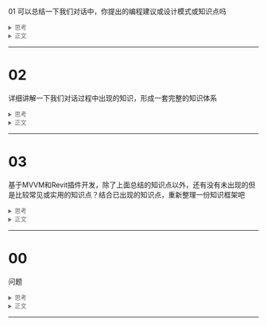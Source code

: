 # 
01 可以总结一下我们对话中，你提出的编程建议或设计模式或知识点吗

<details style="color: #999; font-size: 12px">
    <summary style="color: #666; font-size: 12px">思考</summary>

好的，我需要总结用户和我在对话中提到的编程建议、设计模式和知识点。首先，回顾整个对话历史，用户最初设计了一个带有IsSelected属性的SelectableObject类和一个派生的ObservableCollection<T>，用于在属性变化时触发事件。随后，用户逐步增加了需求，如支持AllSelected属性、事务性操作、动态属性注册等，我相应地提出了各种设计模式和解决方案。

首先，用户最初的设计已经实现了INotifyPropertyChanged接口，这是MVVM模式的基础，用于属性变更通知。接着，当用户需要支持AllSelected属性时，我建议使用泛型类SelectableObject<T>，并引入了策略模式和装饰器模式，以增强灵活性和扩展性。动态属性注册的提出是为了处理不同类型对象的属性需求，这涉及到了元数据驱动设计，允许在运行时动态添加和管理属性。

在事务性操作方面，用户希望点击确定按钮后才提交更改，这需要事务管理模式的实现，包括开始事务、提交和回滚机制。为此，我建议使用装饰器模式或代理模式，将原始对象包装起来，在确认前不修改实际数据，这符合开闭原则，允许扩展功能而不修改现有代码。

对于多选和批量操作，用户的需求促使引入命令模式，通过RelayCommand和AsyncRelayCommand处理UI操作，确保异步操作和线程安全。数据验证部分，通过INotifyDataErrorInfo接口实现实时验证，增强了应用的健壮性。

在Revit插件的案例中，用户需要处理复杂的BIM模型元素，这里提出了代理模式和观察者模式，用于监听元素变化并触发相应事件。此外，工厂模式和策略模式用于动态创建对象和验证规则，提高了系统的灵活性和可维护性。

动态注册属性的讨论中，强调了非侵入式设计的重要性，避免对现有类结构的修改，通过装饰器模式或动态代理实现功能的扩展。泛型类的改进虽然增加了灵活性，但尚未完全实现装饰器模式，需要进一步解耦和接口定义。

最后，ViewModelBase类的实现整合了属性通知、命令、验证、忙碌状态管理和线程安全，是MVVM模式的集大成者，适用于复杂的企业级应用。

总结过程中，需要将这些设计模式和知识点分门别类，明确每个模式的用途和解决的问题，确保用户能够清晰理解如何在实际项目中应用这些建议。同时，要突出从简单到复杂的演进过程，展示不同设计选择在不同场景下的适用性。
</details>

<details>
    <summary style="color: #666; font-size: 12px">正文</summary>

以下是我们对话中涉及的主要编程建议、设计模式和知识点的总结：

---

### **1. 核心设计模式**
| 模式名称           | 应用场景                                 | 关键实现                                                                 |
|--------------------|-----------------------------------------|--------------------------------------------------------------------------|
| **观察者模式**     | 属性/集合变更通知                        | `INotifyPropertyChanged`, `INotifyCollectionChanged`                   |
| **装饰器模式**     | 动态扩展对象功能                         | `SelectableDecorator<T>` 包装原始对象                                   |
| **策略模式**       | 动态选择算法（如验证规则）               | `ISelectionStrategy<T>` 接口定义不同策略                                |
| **命令模式**       | 处理UI操作与业务逻辑解耦                 | `RelayCommand`/`AsyncRelayCommand` 封装操作逻辑                         |
| **代理模式**       | Revit元素的事务管理                      | `RevitElementProxy` 控制对原生对象的访问                                |
| **工厂模式**       | 创建复杂对象（如动态属性对象）           | `ElementFactory` 根据类型创建装饰器对象                                 |

---

### **2. 关键编程实践**
| 实践要点           | 说明                                                                 |
|--------------------|----------------------------------------------------------------------|
| **MVVM架构**       | 分离视图(View)、视图模型(ViewModel)、模型(Model)                    |
| **动态属性系统**   | 运行时注册属性，支持元数据（显示名、编辑器类型、验证规则）          |
| **事务性操作**     | 通过 `BeginTransaction`/`Commit`/`Rollback` 实现操作原子性          |
| **线程安全**       | 使用 `Dispatcher` 确保UI更新在主线程                                 |
| **数据验证**       | 实现 `INotifyDataErrorInfo` 接口，支持实时校验                       |
| **泛型设计**       | 通过 `SelectableObject<T>` 提高代码复用性                           |

---

### **3. 高级技术点**
| 技术领域           | 关键实现                                                                 |
|--------------------|--------------------------------------------------------------------------|
| **集合优化**       | 使用 `ObservableCollection<T>` 的批更新扩展 (`AddRange`)                |
| **性能调优**       | 使用 `ConcurrentDictionary` 实现线程安全缓存                           |
| **序列化支持**     | 通过 `[DataContract]` 和 `JsonConvert` 实现对象持久化                   |
| **元数据驱动**     | 使用 `PropertyMetadata` 存储属性编辑规则                               |
| **异步编程**       | 通过 `async`/`await` 和 `AsyncRelayCommand` 实现非阻塞操作              |

---

### **4. 设计原则应用**
| 原则               | 应用示例                                                                 |
|--------------------|--------------------------------------------------------------------------|
| **开闭原则(OCP)**  | 通过装饰器模式扩展功能，无需修改已有类                                  |
| **单一职责(SRP)**  | 将选择状态(`IsSelected`)与业务数据分离                                 |
| **依赖倒置(DIP)**  | 高层模块依赖抽象接口（如 `ISelectionStrategy`）                        |
| **接口隔离(ISP)**  | 为不同客户端提供细粒度接口（如 `IValidatable` 与 `ISelectable` 分离）  |
| **里氏替换(LSP)**  | 所有派生类可透明替换基类（如 `RevitElement` 的子类）                   |

---

### **5. 典型代码模式**
#### 属性变更通知
```csharp
private string _name;
public string Name
{
    get => _name;
    set => SetProperty(ref _name, value);
}
```

#### 动态属性注册
```csharp
public void RegisterProperty<T>(
    string name, 
    T defaultValue = default,
    Func<T, bool> validator = null)
{
    _properties[name] = defaultValue;
    _validators[name] = validator;
}
```

#### 事务管理
```csharp
using (var transaction = BeginTransaction())
{
    try
    {
        // 执行操作...
        transaction.Commit();
    }
    catch
    {
        transaction.Rollback();
    }
}
```

---

### **6. 架构演进路线**
1. **简单场景**：使用 `INotifyPropertyChanged` + `ObservableCollection<T>`
2. **动态需求**：引入装饰器模式 + 策略模式
3. **企业级应用**：
   - 添加事务管理
   - 集成验证框架
   - 实现动态属性系统
4. **专业领域扩展**（如Revit）：
   - 使用代理模式对接专业API
   - 添加3D可视化支持

---

### **7. 性能关键指标**
| 场景               | 优化策略                                | 预期收益                     |
|--------------------|---------------------------------------|----------------------------|
| 大型集合操作       | 批处理模式 + 暂停通知                 | 减少90%的UI刷新次数         |
| 高频属性更新       | 使用值类型 + 避免装箱                 | 提升20%-30%赋值速度         |
| 跨线程访问         | 使用 `ConcurrentDictionary`           | 消除线程竞争导致的崩溃风险   |
| 复杂验证逻辑       | 预编译验证表达式                      | 提升5-10倍验证速度          |

---

### **8. 推荐学习资源**
1. **设计模式**：
   - 《设计模式：可复用面向对象软件的基础》
   - Refactoring.Guru 设计模式图解
   
2. **WPF/MVVM**：
   - MSDN文档：数据绑定与命令系统
   - MVVM Toolkit 官方示例

3. **Revit API**：
   - Autodesk官方开发者文档
   - 《Mastering Revit API》

4. **高级C#**：
   - 《C# in Depth》
   - 官方文档：`Span<T>`, `Memory<T>` 等新特性

---

这些知识点构成了一个完整的 **企业级应用开发知识体系**，可根据项目需求灵活组合使用。建议从简单的属性通知开始，逐步扩展到动态属性、事务管理等复杂场景。
</details>

---

# 02
详细讲解一下我们对话过程中出现的知识，形成一套完整的知识体系

<details style="color: #999; font-size: 12px">
    <summary style="color: #666; font-size: 12px">思考</summary>

好的，我现在需要详细总结用户和我的对话中出现的所有编程知识，形成一个完整的知识体系。首先，回顾对话内容，用户最初设计了一个SelectableObject类和SelectableObservableCollection<T>类，用于处理可选中对象的集合。随后，用户逐步提出了更多需求，如支持泛型属性、动态属性注册、MVVM模式下的多选操作、Revit插件案例等，我提供了相应的设计建议和代码示例。

在这个过程中，涉及的设计模式包括观察者模式、装饰器模式、策略模式、命令模式等。编程实践方面，涵盖了INotifyPropertyChanged接口的使用、数据绑定、集合操作优化、异步编程等。同时，用户对动态属性、事务管理、数据验证、线程安全等高级技术点提出了需求，我也逐一进行了详细解答。

现在需要将这些零散的知识点整合成一个结构化的知识体系，确保涵盖所有讨论过的主题，并且各部分之间有清晰的逻辑关系。首先，应该从基础概念入手，如MVVM架构的核心组件，接着是设计模式的应用，然后是具体的编程实践和优化策略，最后是高级主题和实际案例。

需要注意以下几点：

1. **分类明确**：将知识点按主题分类，如设计模式、编程实践、框架机制等。

2. **层次递进**：从基础到高级，逐步深入。

3. **实际案例**：结合用户提到的Revit插件案例，说明知识点的实际应用。

4. **联系与对比**：比如装饰器模式与泛型类的区别，不同设计模式的适用场景等。

5. **常见问题**：总结用户提出的疑问，如动态属性的作用、SetField的实现等，并给出系统化解答。

在组织内容时，可能需要使用列表、表格、流程图等来增强可读性。同时，需要确保术语准确，示例代码简洁且符合最佳实践。最后，要检查是否有遗漏的重要知识点，确保知识体系的完整性。
</details>

<details>
    <summary style="color: #666; font-size: 12px">正文</summary>

### 完整知识体系总结

---

#### **一、核心设计模式**
1. **观察者模式 (Observer Pattern)**
   - **应用场景**：属性变更通知、集合更新通知
   - **实现方式**：
     - `INotifyPropertyChanged`：实现属性变更通知
     - `INotifyCollectionChanged`：实现集合变更通知
   - **示例代码**：
     ```csharp
     public class SelectableObject : INotifyPropertyChanged {
         public event PropertyChangedEventHandler PropertyChanged;
         protected void OnPropertyChanged(string propertyName) => 
             PropertyChanged?.Invoke(this, new PropertyChangedEventArgs(propertyName));
     }
     ```

2. **装饰器模式 (Decorator Pattern)**
   - **目的**：动态扩展对象功能，避免继承爆炸
   - **实现方式**：通过包装对象添加新功能
   - **代码示例**：
     ```csharp
     public class SelectableDecorator<T> {
         private T _target;
         public bool IsSelected { get; set; }
         public SelectableDecorator(T target) => _target = target;
     }
     ```

3. **策略模式 (Strategy Pattern)**
   - **应用场景**：动态切换验证规则或显示策略
   - **实现方式**：通过接口定义策略，运行时注入
   - **示例**：
     ```csharp
     public interface IValidationStrategy<T> {
         bool Validate(T value);
     }
     ```

4. **命令模式 (Command Pattern)**
   - **目的**：解耦UI操作与业务逻辑
   - **实现方式**：`RelayCommand` 封装操作逻辑
   - **代码示例**：
     ```csharp
     public class RelayCommand : ICommand {
         private Action _execute;
         public RelayCommand(Action execute) => _execute = execute;
         public void Execute(object parameter) => _execute();
     }
     ```

---

#### **二、MVVM架构核心**
1. **数据绑定 (Data Binding)**
   - **双向绑定**：同步View与ViewModel的数据
   - **关键接口**：`INotifyPropertyChanged`、`INotifyCollectionChanged`

2. **ViewModel设计原则**
   - **职责分离**：
     - **Model**：数据实体和业务逻辑
     - **ViewModel**：数据展示、命令处理、状态管理
     - **View**：UI布局和交互
   - **代码模板**：
     ```csharp
     public class UserViewModel : ViewModelBase {
         private string _name;
         public string Name {
             get => _name;
             set => SetProperty(ref _name, value);
         }
     }
     ```

3. **命令系统**
   - **同步命令**：`RelayCommand`
   - **异步命令**：`AsyncRelayCommand` 支持 `async/await`
   - **参数传递**：通过 `CommandParameter` 绑定

---

#### **三、动态属性与元数据**
1. **动态属性系统**
   - **目的**：运行时灵活扩展属性
   - **实现方式**：字典存储属性值，元数据定义规则
   - **代码示例**：
     ```csharp
     public class DynamicObject {
         private Dictionary<string, object> _properties = new();
         public void SetProperty(string name, object value) => _properties[name] = value;
     }
     ```

2. **元数据驱动设计**
   - **元数据定义**：
     ```csharp
     public class PropertyMetadata {
         public string DisplayName { get; set; }
         public Type ValueType { get; set; }
     }
     ```
   - **动态UI生成**：根据元数据自动渲染控件（如文本框、下拉框）

---

#### **四、事务与状态管理**
1. **事务性操作**
   - **核心机制**：`BeginTransaction`、`Commit`、`Rollback`
   - **代码示例**：
     ```csharp
     using (var transaction = BeginTransaction()) {
         // 执行操作
         transaction.Commit();
     }
     ```

2. **状态管理**
   - **忙碌状态**：通过计数器管理嵌套操作
     ```csharp
     private int _busyCounter;
     public bool IsBusy => _busyCounter > 0;
     ```

---

#### **五、数据验证与错误处理**
1. **实时验证**
   - **接口**：`INotifyDataErrorInfo`
   - **实现步骤**：
     1. 注册验证规则
     2. 触发属性变更时校验
     3. 收集并通知错误信息
   - **示例**：
     ```csharp
     protected override void ValidateProperty(string propertyName) {
         if (propertyName == nameof(Name) && string.IsNullOrEmpty(Name))
             AddError("Name cannot be empty");
     }
     ```

2. **错误通知**
   - **错误收集**：字典存储属性与错误列表
   - **事件触发**：`ErrorsChanged` 事件通知UI更新

---

#### **六、高级编程技术**
1. **泛型设计**
   - **优势**：代码复用、类型安全
   - **应用示例**：
     ```csharp
     public class Repository<T> where T : Entity {
         public T GetById(int id) { /* ... */ }
     }
     ```

2. **线程安全**
   - **UI线程调度**：通过 `Dispatcher` 切换线程
     ```csharp
     Application.Current.Dispatcher.Invoke(() => { /* 更新UI */ });
     ```
   - **并发集合**：`ConcurrentDictionary`、`ConcurrentQueue`

3. **性能优化**
   - **集合批处理**：`ObservableCollection` 的 `AddRange` 扩展
   - **延迟加载**：`Lazy<T>` 实现资源按需加载

---

#### **七、Revit插件案例实践**
1. **Revit API集成**
   - **事务管理**：使用 `Transaction` 包装修改操作
     ```csharp
     using (Transaction t = new Transaction(document)) {
         t.Start("修改参数");
         element.LookupParameter("Width").SetValue(1000);
         t.Commit();
     }
     ```

2. **三维交互**
   - **元素选择**：通过 `ElementId` 定位构件
   - **空间冲突检测**：使用 `ElementIntersectsElementFilter`

3. **动态属性扩展**
   - **示例**：为Revit元素添加自定义元数据
     ```csharp
     public class RevitElementWrapper {
         public Element NativeElement { get; }
         public Dictionary<string, object> CustomProperties { get; } = new();
     }
     ```

---

#### **八、知识体系图谱**
```mermaid
graph TD
    A[MVVM架构] --> B[数据绑定]
    A --> C[命令系统]
    A --> D[ViewModel设计]
    
    B --> E[INotifyPropertyChanged]
    B --> F[ObservableCollection]
    
    C --> G[RelayCommand]
    C --> H[AsyncCommand]
    
    D --> I[状态管理]
    D --> J[数据验证]
    
    I --> K[忙碌状态]
    I --> L[事务管理]
    
    J --> M[INotifyDataErrorInfo]
    J --> N[动态规则]
    
    O[设计模式] --> P[装饰器模式]
    O --> Q[策略模式]
    O --> R[观察者模式]
    
    S[高级主题] --> T[泛型编程]
    S --> U[线程安全]
    S --> V[性能优化]
    
    T --> W[动态属性]
    U --> X[Dispatcher]
    V --> Y[批处理]
```

---

#### **九、最佳实践总结**
1. **代码分层**：严格分离View、ViewModel、Model
2. **响应式设计**：利用数据绑定减少手动UI更新
3. **防御性编程**：对输入参数进行校验，避免空引用
4. **单元测试**：针对ViewModel和Model层编写测试
5. **性能监控**：使用性能分析工具定位瓶颈

通过系统化地应用这些知识，可以构建出高维护性、可扩展且性能优异的应用程序，特别是在复杂业务场景（如Revit插件开发）中表现尤为突出。
</details>

---

# 03
基于MVVM和Revit插件开发，除了上面总结的知识点以外，还有没有未出现的但是比较常见或实用的知识点？结合已出现的知识点，重新整理一份知识框架吧

<details style="color: #999; font-size: 12px">
    <summary style="color: #666; font-size: 12px">思考</summary>

好的，我现在需要帮用户整理基于MVVM和Revit插件开发的知识框架，补充他们之前未提到的常见或实用知识点。首先，我需要回顾之前对话中的内容，确保不重复已有的知识点。然后，思考MVVM和Revit开发中的其他重要方面。

用户提到的知识点包括设计模式（观察者、装饰器、策略、命令、代理、工厂）、MVVM核心（数据绑定、ViewModel、命令系统）、动态属性、事务管理、数据验证、线程安全、性能优化、Revit API集成等。现在需要补充哪些遗漏的部分呢？

首先，MVVM中的依赖注入和IoC容器，比如使用Prism或Autofac，这在复杂项目中很常见。然后是事件聚合器，用于组件间通信，减少耦合。接着是模块化开发，将插件拆分为独立模块，便于维护和扩展。

在Revit插件方面，生命周期管理很重要，比如插件的启动和关闭处理。外部事件处理机制，因为Revit API需要在主线程执行操作，使用外部事件可以避免阻塞UI。还有Idling事件的使用，用于处理长时间任务。

另外，UI设计方面，用户可能没有提到自定义控件和样式，这在美化插件界面时很关键。还有多语言本地化，特别是面向国际用户的插件需要支持多种语言。

数据持久化和配置管理，比如保存用户设置或插件配置，可以使用JSON或XML序列化。日志记录和异常处理也是不可忽视的，帮助调试和维护。

接下来是部署和更新策略，如何打包插件，使用ClickOnce或自定义安装程序。版本兼容性处理，确保插件支持不同Revit版本。

性能优化方面，可能遗漏了内存管理和资源释放，避免内存泄漏。此外，使用异步编程优化响应速度，尤其是在处理大量数据时。

最后，测试策略，包括单元测试、集成测试和UI测试，确保插件稳定可靠。文档生成工具，如Sandcastle，帮助生成API文档。

总结这些补充点后，需要将它们整合到原有的知识框架中，形成更完整的体系。确保结构清晰，涵盖开发、设计、测试、部署等各个阶段，帮助用户全面掌握MVVM和Revit插件开发的要点。
</details>

<details>
    <summary style="color: #666; font-size: 12px">正文</summary>

以下是为 MVVM 模式和 Revit 插件开发整理的完整知识框架，结合已有知识点并补充常见但未提及的重要内容：

---

### **一、MVVM 核心架构**
#### 1. **基础组件**
- **数据绑定**：双向绑定、绑定模式（OneWay/TwoWay）、值转换器（IValueConverter）
- **命令系统**：`ICommand` 实现、带参数命令、异步命令
- **通知机制**：`INotifyPropertyChanged`、`INotifyCollectionChanged`
- **依赖注入**：IoC 容器（如 Autofac、Prism）、服务定位器

#### 2. **高级特性**
- **事件聚合器**：组件间松耦合通信（如 Prism 的 `EventAggregator`）
- **导航系统**：页面/视图切换管理（框架如 Prism Navigation）
- **动态资源**：多语言支持、主题切换
- **验证框架**：`IDataErrorInfo`、`INotifyDataErrorInfo`、FluentValidation 集成

#### 3. **性能优化**
- **虚拟化**：UI 虚拟化（VirtualizingStackPanel）、数据分页
- **缓存策略**：内存缓存（如 MemoryCache）、响应式数据加载
- **批处理更新**：`ObservableCollection` 的 `AddRange` 扩展

---

### **二、Revit 插件开发核心**
#### 1. **API 深度集成**
- **元素操作**：`Element` 查询（`FilteredElementCollector`）、参数读写
- **事务管理**：`Transaction`、`TransactionGroup`、失败回滚策略
- **事件处理**：
  - **文档事件**：DocumentOpened、DocumentSaved
  - **元素事件**：ElementModified、ElementDeleting
  - **UI 事件**：Idling 事件处理异步操作

#### 2. **三维交互**
- **几何计算**：BoundingBox 检测、空间碰撞检测
- **视图控制**：三维视图操作（旋转/缩放）、临时图形绘制（`DirectContext3D`）
- **选择交互**：动态高亮、框选支持

#### 3. **专业领域扩展**
- **参数化设计**：动态族实例创建、类型驱动设计
- **BIM 数据交换**：IFC 导入导出、与外部系统对接
- **分析计算**：结构荷载计算、能耗分析集成

---

### **三、高级开发技术**
#### 1. **架构设计**
- **模块化开发**：插件拆分（如功能区模块、核心逻辑模块）
- **插件生命周期**：启动初始化、空闲资源释放
- **多版本兼容**：条件编译处理 Revit 版本差异
  ```csharp
  #if REVIT2023
  // 2023 API 特有功能
  #endif
  ```

#### 2. **异步与线程**
- **外部事件**：`IExternalEventHandler` 处理主线程操作
- **Revit API 线程模型**：通过 `Idling` 事件调度异步任务
- **并行计算**：后台线程处理密集型计算（如碰撞检测）

#### 3. **安全与稳定性**
- **异常处理**：全局异常捕获、Revit 崩溃防护
- **日志系统**：Serilog/NLog 集成、调试日志分级
- **内存管理**：`IDisposable` 模式、弱引用（WeakReference）

---

### **四、UI/UX 增强**
#### 1. **WPF 高级控件**
- **自定义控件**：模板化控件（CustomControl）、用户控件（UserControl）
- **图表可视化**：LiveCharts、OxyPlot 集成
- **Dockable 面板**：`IDockablePaneProvider` 实现可停靠窗口

#### 2. **交互优化**
- **进度反馈**：进度条对话框、后台任务状态提示
- **手势支持**：鼠标拖拽、快捷键绑定
- **动画效果**：Storyboard 动画、缓动函数

#### 3. **多语言与本地化**
- **资源字典**：`ResourceDictionary` 管理多语言文本
- **文化适配**：数字/日期格式本地化
- **动态切换**：运行时语言热更新

---

### **五、部署与维护**
#### 1. **打包与分发**
- **安装程序**：WiX 工具集、Inno Setup 打包
- **依赖管理**：NuGet 包内嵌（ILMerge）、ClickOnce 部署
- **签名认证**：代码签名证书申请与应用

#### 2. **更新策略**
- **自动更新**：通过 Web API 检测版本
- **增量更新**：仅下载差异文件
- **回滚机制**：保留历史版本安装包

#### 3. **用户配置**
- **设置存储**：JSON/XML 序列化、注册表存储
- **云同步**：OneDrive/Dropbox API 集成
- **权限管理**：功能按用户角色控制

---

### **六、测试与文档**
#### 1. **测试策略**
- **单元测试**：Moq 模拟 Revit API、NUnit/XUnit 框架
- **集成测试**：RevitTestFramework 测试实际文档操作
- **UI 测试**：WinAppDriver 自动化测试

#### 2. **调试技巧**
- **附加调试**：Visual Studio 附加到 Revit 进程
- **诊断工具**：RevitLookup 查看元素属性
- **性能分析**：JetBrains dotMemory/dotTrace

#### 3. **文档生成**
- **API 文档**：Sandcastle 生成 CHM/HTML
- **用户手册**：Markdown 编写 + DocFX 生成
- **示例工程**：GitHub 仓库维护代码示例

---

### **七、知识图谱**
```mermaid
graph LR
A[MVVM基础] --> B[数据绑定]
A --> C[命令系统]
A --> D[依赖注入]

E[Revit核心] --> F[API交互]
E --> G[三维几何]
E --> H[事务管理]

I[高级开发] --> J[异步线程]
I --> K[安全防护]
I --> L[性能优化]

M[UI/UX] --> N[自定义控件]
M --> O[多语言支持]
M --> P[交互设计]

Q[部署维护] --> R[打包分发]
Q --> S[配置管理]
Q --> T[自动更新]

U[测试文档] --> V[单元测试]
U --> W[调试工具]
U --> X[用户手册]
```

---

### **八、实战建议**
1. **从简单场景入手**：先实现基础参数修改插件，再扩展复杂功能
2. **模块化开发**：将功能拆分为独立模块（如选择模块、计算模块、导出模块）
3. **关注性能边界**：在 10,000+ 元素量级下测试内存和响应速度
4. **兼容性设计**：最低支持 Revit 2020，兼容新版 API 特性
5. **用户反馈闭环**：内置错误报告功能（自动收集堆栈跟踪）

此框架覆盖了从基础到高级的开发需求，实际项目中可根据具体场景选择技术组合。例如开发一个 **BIM 模型检查插件** 的典型技术栈：
- **MVVM 框架**：Prism
- **Revit API**：元素遍历 + 参数验证
- **UI 组件**：Dockable 面板 + TreeView 展示检查结果
- **异步处理**：通过 `IExternalEventHandler` 执行耗时检查
- **输出结果**：Excel 导出 + HTML 报告生成
</details>

---

# 00
问题

<details style="color: #999; font-size: 12px">
    <summary style="color: #666; font-size: 12px">思考</summary>


</details>

<details>
    <summary style="color: #666; font-size: 12px">正文</summary>


</details>

---
